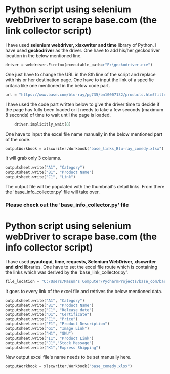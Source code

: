 # Python script using selenium webDriver to scrape base.com (the link collector script)

I have used **selenium webdriver, xlsxwriter and time** library of Python. I have used **geckodriver** as the driver. One have to add his/her geckodriver location in the below mentioned line.
```python
driver = webdriver.Firefox(executable_path=r"E:\geckodriver.exe")
```

One just have to change the URL in the 8th line of the script and replace with his or her destination page. One have to input the link of a specific critaria like one mentioned in the below code part.

```python
url = "https://www.base.com/blu-ray/pg735/bn10007132/products.htm?filter=a%3a14%3a260339"
```
I have used the code part written below to give the driver time to decide if the page has fully been loaded or it needs to take a few seconds (maximum 8 seconds) of time to wait until the page is loaded.

``` python
    driver.implicitly_wait(8)
```

One have to input the excel file name manually in the below mentioned part of the code.

```python
outputWorkbook = xlsxwriter.Workbook("base_links_Blu-ray_comedy.xlsx")
```

It will grab only 3 columns.

```python
outputsheet.write("A1", "Category")
outputsheet.write("B1", "Product Name")
outputsheet.write("C1", "Link")
```
The output file will be populated with the thumbnail's detail links. From there the 'base_info_collector.py' file will take over.

### Please check out the 'base_info_collector.py' file

# Python script using selenium webDriver to scrape base.com (the info collector script)

I have used **pyautogui, time, requests, Selenium  WebDriver, xlsxwriter and xlrd** libraries. One have to set the excel file route which is containing the links which was derived by the 'base_link_collector.py'.
```python
file_location = "C:/Users/Masum's Computer/PycharmProjects/base_com/base_links_Blu-ray_comedy.xlsx"
```
It goes to every link of the excel file and retrives the below mentioned data.

```python
outputsheet.write("A1", "Category")
outputsheet.write("B1", "Product Name")
outputsheet.write("C1", "Release date")
outputsheet.write("D1", "Certificate")
outputsheet.write("E1", "Price")
outputsheet.write("F1", "Product Description")
outputsheet.write("G1", "Image Link")
outputsheet.write("H1", "SKU")
outputsheet.write("I1", "Product Link")
outputsheet.write("J1","Stock Message")
outputsheet.write("K1","Express Shipping")
```

New output excel file's name needs to be set manually here.

```python
outputWorkbook = xlsxwriter.Workbook("base_comedy.xlsx")
```
